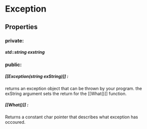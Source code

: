 # Exception
## Properties

### private:
##### std::string exstring

### public:
##### [[Exception(string exString)]] :
returns an exception object that can be thrown by your program.
the exString argument sets the return for the [[What()]] function.

##### [[What()]] :
Returns a constant char pointer that describes what exception has occoured.